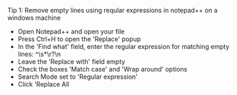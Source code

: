 Tip 1: 
Remove empty lines using reqular expressions in notepad++ on a windows machine
- Open Notepad++ and open your file
- Press Ctrl+H to open the 'Replace' popup
- In the 'Find what' field, enter the regular expression for matching empty lines:     ^\s*\r?\n
- Leave the 'Replace with' field empty
- Check the boxes 'Match case' and 'Wrap around' options
- Search Mode set to 'Regular expression'
- Click 'Replace All
